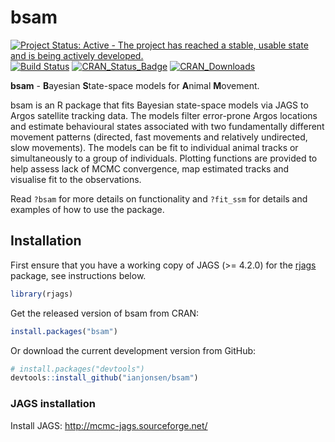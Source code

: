 # bsam

[![Project Status: Active - The project has reached a stable, usable state and is being actively developed.](http://www.repostatus.org/badges/latest/active.svg)](http://www.repostatus.org/#active)
[![Build Status](https://travis-ci.org/ianjonsen/bsam.svg?branch=master)](https://travis-ci.org/ianjonsen/bsam)
[![CRAN_Status_Badge](http://www.r-pkg.org/badges/version/bsam)](https://cran.r-project.org/package=bsam)
[![CRAN_Downloads](http://cranlogs.r-pkg.org/badges/bsam)](http://www.r-pkg.org/pkg/bsam)

**bsam** - **B**ayesian **S**tate-space models for **A**nimal **M**ovement. 

bsam is an R package that fits Bayesian state-space models via JAGS to Argos satellite tracking data. The models filter error-prone Argos locations and estimate behavioural states associated with two fundamentally different movement patterns (directed, fast movements and relatively undirected, slow movements). The models can be fit to individual animal tracks or simultaneously to a group of individuals. Plotting functions are provided to help assess lack of MCMC convergence, map estimated tracks and visualise fit to the observations.

Read `?bsam` for more details on functionality and `?fit_ssm` for details and examples of how to use the package. 

## Installation

First ensure that you have a working copy of JAGS (>= 4.2.0) for the [rjags](https://cran.r-project.org/package=rjags) package, 
see instructions below. 

```R
library(rjags)
```


Get the released version of bsam from CRAN:

```R
install.packages("bsam")
```

Or download the current development version from GitHub:
```R
# install.packages("devtools")  
devtools::install_github("ianjonsen/bsam")
```

### JAGS installation

Install JAGS: http://mcmc-jags.sourceforge.net/

